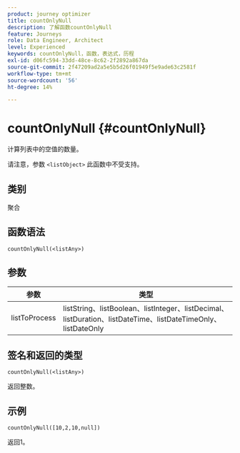 ```yaml
---
product: journey optimizer
title: countOnlyNull
description: 了解函数countOnlyNull
feature: Journeys
role: Data Engineer, Architect
level: Experienced
keywords: countOnlyNull，函数，表达式，历程
exl-id: d06fc594-33dd-48ce-8c62-2f2892a867da
source-git-commit: 2f47209ad2a5e5b5d26f01949f5e9ade63c2581f
workflow-type: tm+mt
source-wordcount: '56'
ht-degree: 14%

---
```


# countOnlyNull {#countOnlyNull}

计算列表中的空值的数量。

请注意，参数 `<listObject>` 此函数中不受支持。

## 类别

聚合

## 函数语法

`countOnlyNull(<listAny>)`

## 参数

| 参数 | 类型 |
|-----------|------------------|
| listToProcess | listString、listBoolean、listInteger、listDecimal、listDuration、listDateTime、listDateTimeOnly、listDateOnly |

## 签名和返回的类型

`countOnlyNull(<listAny>)`

返回整数。

## 示例

`countOnlyNull([10,2,10,null])`

返回1。
